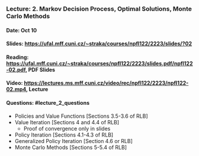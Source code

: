 ### Lecture: 2. Markov Decision Process, Optimal Solutions, Monte Carlo Methods
#### Date: Oct 10
#### Slides: https://ufal.mff.cuni.cz/~straka/courses/npfl122/2223/slides/?02
#### Reading: https://ufal.mff.cuni.cz/~straka/courses/npfl122/2223/slides.pdf/npfl122-02.pdf, PDF Slides
#### Video: https://lectures.ms.mff.cuni.cz/video/rec/npfl122/2223/npfl122-02.mp4, Lecture
#### Questions: #lecture_2_questions

- Policies and Value Functions [Sections 3.5-3.6 of RLB]
- Value Iteration [Sections 4 and 4.4 of RLB]
  - Proof of convergence only in slides
- Policy Iteration [Sections 4.1-4.3 of RLB]
- Generalized Policy Iteration [Section 4.6 or RLB]
- Monte Carlo Methods [Sections 5-5.4 of RLB]
